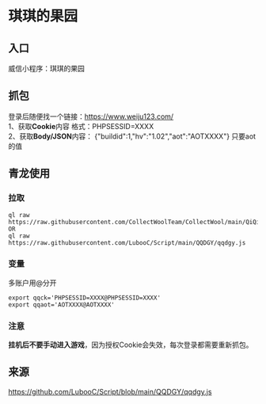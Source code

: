 # 琪琪的果园
## 入口
威信小程序：琪琪的果园

## 抓包
登录后随便找一个链接：https://www.weiju123.com/  
1、获取**Cookie**内容 格式：PHPSESSID=XXXX  
2、获取**Body/JSON**内容： {"buildid":1,"hv":"1.02","aot":"AOTXXXX"} 只要aot的值
## 青龙使用 
### 拉取
```
ql raw https://raw.githubusercontent.com/CollectWoolTeam/CollectWool/main/QiQiDeGuoYuan/qqdgy.js
OR
ql raw https://raw.githubusercontent.com/LubooC/Script/main/QQDGY/qqdgy.js
```
### 变量
多账户用@分开
```
export qqck='PHPSESSID=XXXX@PHPSESSID=XXXX'
export qqaot='AOTXXXX@AOTXXXX'
```
### 注意
**挂机后不要手动进入游戏**，因为授权Cookie会失效，每次登录都需要重新抓包。

## 来源
https://github.com/LubooC/Script/blob/main/QQDGY/qqdgy.js
